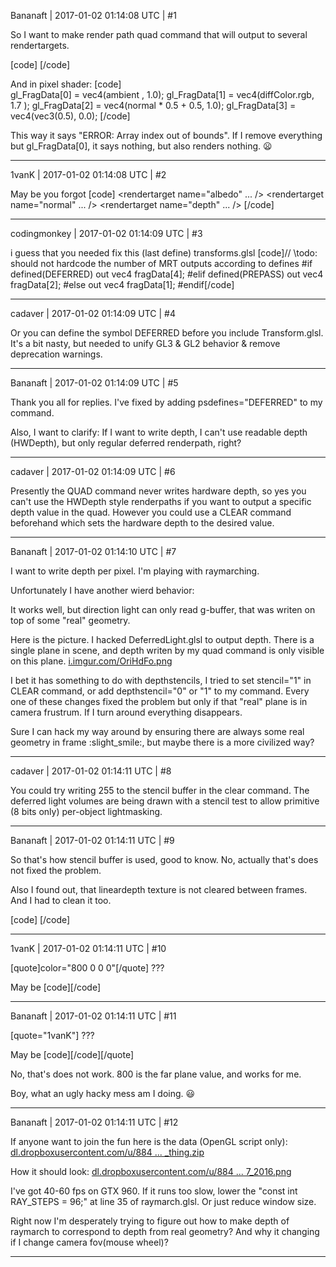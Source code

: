 Bananaft | 2017-01-02 01:14:08 UTC | #1

So I want to make render path quad command that will output to several rendertargets.

[code]
    <command type="quad" tag="myquad" vs="myquad" ps="myquad">
      <output index="0" name="viewport" />
      <output index="1" name="albedo" />
      <output index="2" name="normal" />
      <output index="3" name="depth" />
    </command>
[/code]

And in pixel shader:
[code]  
  gl_FragData[0] = vec4(ambient , 1.0);
  gl_FragData[1] = vec4(diffColor.rgb, 1.7 );
  gl_FragData[2] = vec4(normal * 0.5 + 0.5, 1.0);
  gl_FragData[3] = vec4(vec3(0.5), 0.0);
[/code]

This way it says "ERROR: Array index out of bounds". If I remove everything but gl_FragData[0], it says nothing, but also renders nothing. :frowning:

-------------------------

1vanK | 2017-01-02 01:14:08 UTC | #2

May be you forgot
[code]
    <rendertarget name="albedo" ... />
    <rendertarget name="normal" ...  />
    <rendertarget name="depth" ...  />
[/code]

-------------------------

codingmonkey | 2017-01-02 01:14:09 UTC | #3

i guess that you needed fix this (last define)
transforms.glsl
[code]// \todo: should not hardcode the number of MRT outputs according to defines
#if defined(DEFERRED)
out vec4 fragData[4];
#elif defined(PREPASS)
out vec4 fragData[2];
#else
out vec4 fragData[1];
#endif[/code]

-------------------------

cadaver | 2017-01-02 01:14:09 UTC | #4

Or you can define the symbol DEFERRED before you include Transform.glsl. It's a bit nasty, but needed to unify GL3 & GL2 behavior & remove deprecation warnings.

-------------------------

Bananaft | 2017-01-02 01:14:09 UTC | #5

Thank you all for replies. I've fixed by adding psdefines="DEFERRED" to my command.

Also, I want to clarify: If I want to write depth, I can't use readable depth (HWDepth), but only regular deferred renderpath, right?

-------------------------

cadaver | 2017-01-02 01:14:09 UTC | #6

Presently the QUAD command never writes hardware depth, so yes you can't use the HWDepth style renderpaths if you want to output a specific depth value in the quad. However you could use a CLEAR command beforehand which sets the hardware depth to the desired value.

-------------------------

Bananaft | 2017-01-02 01:14:10 UTC | #7

I want to write depth per pixel. I'm playing with raymarching. 

Unfortunately I have another wierd behavior:

It works well, but direction light can only read g-buffer, that was writen on top of some "real" geometry.

Here is the picture. I hacked DeferredLight.glsl to output depth. There is a single plane in scene, and depth writen by my quad command is only visible on this plane.
[i.imgur.com/OriHdFo.png](http://i.imgur.com/OriHdFo.png)

I bet it has something to do with depthstencils, I tried to set stencil="1" in CLEAR command, or add depthstencil="0"  or "1" to my command. Every one of these changes fixed the problem but only if that "real" plane is in camera frustrum. If I turn around everything disappears.

Sure I can hack my way around by ensuring there are always some real geometry in frame :slight_smile:, but maybe there is a more civilized way?

-------------------------

cadaver | 2017-01-02 01:14:11 UTC | #8

You could try writing 255 to the stencil buffer in the clear command. The deferred light volumes are being drawn with a stencil test to allow primitive (8 bits only) per-object lightmasking.

-------------------------

Bananaft | 2017-01-02 01:14:11 UTC | #9

So that's how stencil buffer is used, good to know. No, actually that's does not fixed the problem.

Also I found out, that lineardepth texture is not cleared between frames. And I had to clean it too.

[code]
    <command type="clear" color="fog" depth="1.0" stencil="255" />
    <command type="clear" color="800 0 0 0" output="depth" />
[/code]

-------------------------

1vanK | 2017-01-02 01:14:11 UTC | #10

[quote]color="800 0 0 0"[/quote] ???

May be [code]<command type="clear" color="0 0 0 0" depth="1.0" output="depth" />[/code]

-------------------------

Bananaft | 2017-01-02 01:14:11 UTC | #11

[quote="1vanK"] ???

May be [code]<command type="clear" color="0 0 0 0" depth="1.0" output="depth" />[/code][/quote]

No, that's does not work. 800 is the far plane value, and works for me.

Boy, what an ugly hacky mess am I doing. :smiley:

-------------------------

Bananaft | 2017-01-02 01:14:11 UTC | #12

If anyone want to join the fun here is the data (OpenGL script only):
[dl.dropboxusercontent.com/u/884 ... _thing.zip](https://dl.dropboxusercontent.com/u/8845134/dev/fractal_thing.zip)

How it should look:
[dl.dropboxusercontent.com/u/884 ... 7_2016.png](https://dl.dropboxusercontent.com/u/8845134/dev/Screenshot_Wed_Sep_14_03_26_07_2016.png)

I've got 40-60 fps on GTX 960. If it runs too slow, lower the "const int RAY_STEPS = 96;" at line 35 of raymarch.glsl. Or just reduce window size.

Right now I'm desperately trying to figure out how to make depth of raymarch to correspond to depth from real geometry? And why it changing if I change camera fov(mouse wheel)?

-------------------------

